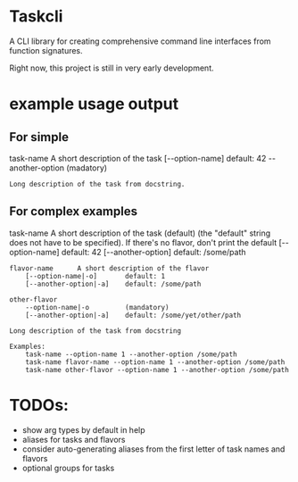 # Taskcli
A CLI library for creating comprehensive command line interfaces
from function signatures.

Right now, this project is still in very early development.


# example usage output

## For simple
task-name            A short description of the task
        [--option-name]       default: 42
        --another-option      (madatory)

    Long description of the task from docstring.

## For complex examples
task-name            A short description of the task
    (default)         (the "default" string does not have to be specified). If there's no flavor, don't print the default
        [--option-name]         default: 42
        [--another-option]      default: /some/path

    flavor-name      A short description of the flavor
        [--option-name|-o]       default: 1
        [--another-option|-a]    default: /some/path

    other-flavor
        --option-name|-o         (mandatory)
        [--another-option|-a]    default: /some/yet/other/path

    Long description of the task from docstring

    Examples:
        task-name --option-name 1 --another-option /some/path
        task-name flavor-name --option-name 1 --another-option /some/path
        task-name other-flavor --option-name 1 --another-option /some/path

# TODOs:
- show arg types by default in help
- aliases for tasks and flavors
- consider auto-generating aliases from the first letter of task names and flavors
- optional groups for tasks
